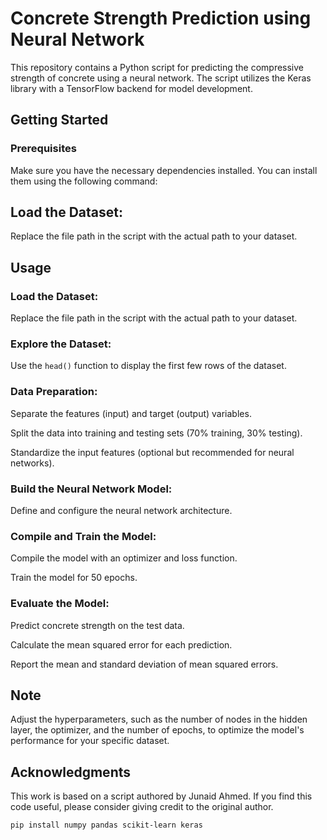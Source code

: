 
# Concrete Strength Prediction using Neural Network

This repository contains a Python script for predicting the compressive strength of concrete using a neural network. The script utilizes the Keras library with a TensorFlow backend for model development.

## Getting Started

### Prerequisites

Make sure you have the necessary dependencies installed. You can install them using the following command:

## Load the Dataset:

Replace the file path in the script with the actual path to your dataset.
## Usage

### Load the Dataset:

Replace the file path in the script with the actual path to your dataset.

### Explore the Dataset:

Use the `head()` function to display the first few rows of the dataset.

### Data Preparation:

Separate the features (input) and target (output) variables.

Split the data into training and testing sets (70% training, 30% testing).

Standardize the input features (optional but recommended for neural networks).

### Build the Neural Network Model:

Define and configure the neural network architecture.

### Compile and Train the Model:

Compile the model with an optimizer and loss function.

Train the model for 50 epochs.

### Evaluate the Model:

Predict concrete strength on the test data.

Calculate the mean squared error for each prediction.

Report the mean and standard deviation of mean squared errors.

## Note

Adjust the hyperparameters, such as the number of nodes in the hidden layer, the optimizer, and the number of epochs, to optimize the model's performance for your specific dataset.

## Acknowledgments

This work is based on a script authored by Junaid Ahmed. If you find this code useful, please consider giving credit to the original author.
```bash
pip install numpy pandas scikit-learn keras
